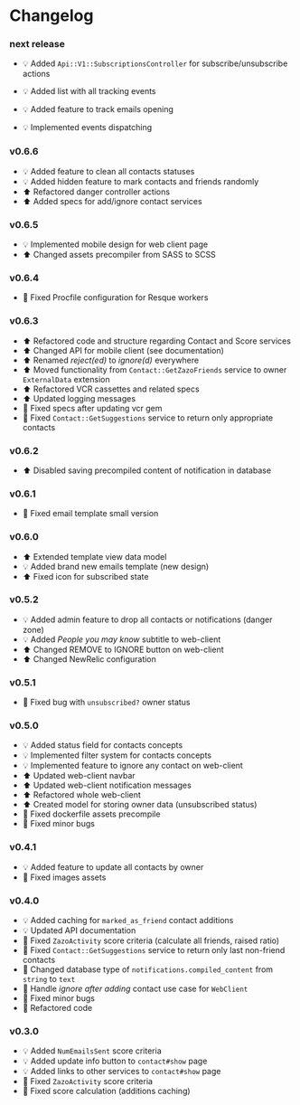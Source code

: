 # Changelog

### next release
- :bulb: Added `Api::V1::SubscriptionsController` for subscribe/unsubscribe actions

- :bulb: Added list with all tracking events
- :bulb: Added feature to track emails opening
- :bulb: Implemented events dispatching

### v0.6.6
- :bulb: Added feature to clean all contacts statuses
- :bulb: Added hidden feature to mark contacts and friends randomly
- :arrow_up: Refactored danger controller actions
- :arrow_up: Added specs for add/ignore contact services

### v0.6.5
- :bulb: Implemented mobile design for web client page
- :arrow_up: Changed assets precompiler from SASS to SCSS

### v0.6.4
- :hammer: Fixed Procfile configuration for Resque workers

### v0.6.3
- :arrow_up: Refactored code and structure regarding Contact and Score services
- :arrow_up: Changed API for mobile client (see documentation)
- :arrow_up: Renamed *reject(ed)* to *ignore(d)* everywhere
- :arrow_up: Moved functionality from `Contact::GetZazoFriends` service to owner `ExternalData` extension
- :arrow_up: Refactored VCR cassettes and related specs
- :arrow_up: Updated logging messages
- :hammer: Fixed specs after updating vcr gem
- :hammer: Fixed `Contact::GetSuggestions` service to return only appropriate contacts

### v0.6.2
- :arrow_up: Disabled saving precompiled content of notification in database

### v0.6.1
- :hammer: Fixed email template small version

### v0.6.0
- :arrow_up: Extended template view data model
- :bulb: Added brand new emails template (new design)
- :arrow_up: Fixed icon for subscribed state

### v0.5.2
- :bulb: Added admin feature to drop all contacts or notifications (danger zone)
- :bulb: Added *People you may know* subtitle to web-client
- :arrow_up: Changed REMOVE to IGNORE button on web-client
- :arrow_up: Changed NewRelic configuration

### v0.5.1
- :hammer: Fixed bug with `unsubscribed?` owner status

### v0.5.0
- :bulb: Added status field for contacts concepts
- :bulb: Implemented filter system for contacts concepts
- :bulb: Implemented feature to ignore any contact on web-client
- :arrow_up: Updated web-client navbar
- :arrow_up: Updated web-client notification messages
- :arrow_up: Refactored whole web-client
- :arrow_up: Created model for storing owner data (unsubscribed status)
- :hammer: Fixed dockerfile assets precompile
- :hammer: Fixed minor bugs

### v0.4.1
- :bulb: Added feature to update all contacts by owner
- :hammer: Fixed images assets

### v0.4.0
- :bulb: Added caching for `marked_as_friend` contact additions
- :bulb: Updated API documentation
- :hammer: Fixed `ZazoActivity` score criteria (calculate all friends, raised ratio)
- :hammer: Fixed `Contact::GetSuggestions` service to return only last non-friend contacts
- :hammer: Changed database type of `notifications.compiled_content` from `string` to `text`
- :hammer: Handle *ignore after adding* contact use case for `WebClient`
- :hammer: Fixed minor bugs
- :hammer: Refactored code

### v0.3.0
- :bulb: Added `NumEmailsSent` score criteria
- :bulb: Added update info button to `contact#show` page
- :bulb: Added links to other services to `contact#show` page
- :hammer: Fixed `ZazoActivity` score criteria
- :hammer: Fixed score calculation (additions caching)
